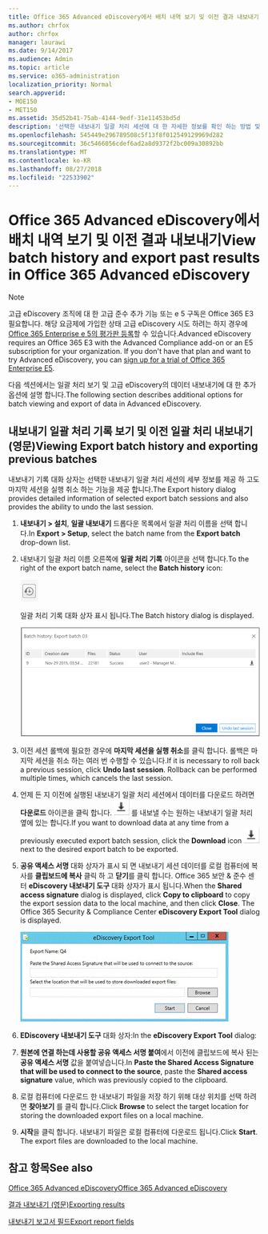 ```yaml
---
title: Office 365 Advanced eDiscovery에서 배치 내역 보기 및 이전 결과 내보내기
ms.author: chrfox
author: chrfox
manager: laurawi
ms.date: 9/14/2017
ms.audience: Admin
ms.topic: article
ms.service: o365-administration
localization_priority: Normal
search.appverid:
- MOE150
- MET150
ms.assetid: 35d52b41-75ab-4144-9edf-31e11453bd5d
description: '선택한 내보내기 일괄 처리 세션에 대 한 자세한 정보를 확인 하는 방법 및 Office 365 고급 eDiscovery의 마지막 내보내기 세션을 취소 하는 방법에 알아봅니다.  '
ms.openlocfilehash: 545449e296789508c5f13f8f012549129969d282
ms.sourcegitcommit: 36c5466056cdef6ad2a8d9372f2bc009a30892bb
ms.translationtype: MT
ms.contentlocale: ko-KR
ms.lasthandoff: 08/27/2018
ms.locfileid: "22533902"
---
```

# <a name="view-batch-history-and-export-past-results-in-office-365-advanced-ediscovery"></a><span data-ttu-id="0f907-103">Office 365 Advanced eDiscovery에서 배치 내역 보기 및 이전 결과 내보내기</span><span class="sxs-lookup"><span data-stu-id="0f907-103">View batch history and export past results in Office 365 Advanced eDiscovery</span></span>

> [!NOTE]
> <span data-ttu-id="0f907-p101">고급 eDiscovery 조직에 대 한 고급 준수 추가 기능 또는 e 5 구독은 Office 365 E3 필요합니다. 해당 요금제에 가입한 상태 고급 eDiscovery 시도 하려는 하지 경우에 [Office 365 Enterprise e 5의 평가판 등록](https://go.microsoft.com/fwlink/p/?LinkID=698279)할 수 있습니다.</span><span class="sxs-lookup"><span data-stu-id="0f907-p101">Advanced eDiscovery requires an Office 365 E3 with the Advanced Compliance add-on or an E5 subscription for your organization. If you don't have that plan and want to try Advanced eDiscovery, you can [sign up for a trial of Office 365 Enterprise E5](https://go.microsoft.com/fwlink/p/?LinkID=698279).</span></span> 
  
<span data-ttu-id="0f907-106">다음 섹션에서는 일괄 처리 보기 및 고급 eDiscovery의 데이터 내보내기에 대 한 추가 옵션에 설명 합니다.</span><span class="sxs-lookup"><span data-stu-id="0f907-106">The following section describes additional options for batch viewing and export of data in Advanced eDiscovery.</span></span> 
  
## <a name="viewing-export-batch-history-and-exporting-previous-batches"></a><span data-ttu-id="0f907-107">내보내기 일괄 처리 기록 보기 및 이전 일괄 처리 내보내기 (영문)</span><span class="sxs-lookup"><span data-stu-id="0f907-107">Viewing Export batch history and exporting previous batches</span></span>

<span data-ttu-id="0f907-108">내보내기 기록 대화 상자는 선택한 내보내기 일괄 처리 세션의 세부 정보를 제공 하 고도 마지막 세션을 실행 취소 하는 기능을 제공 합니다.</span><span class="sxs-lookup"><span data-stu-id="0f907-108">The Export history dialog provides detailed information of selected export batch sessions and also provides the ability to undo the last session.</span></span>
  
1. <span data-ttu-id="0f907-109">**내보내기 \> 설치**, **일괄 내보내기** 드롭다운 목록에서 일괄 처리 이름을 선택 합니다.</span><span class="sxs-lookup"><span data-stu-id="0f907-109">In **Export \> Setup**, select the batch name from the **Export batch** drop-down list.</span></span> 
    
2. <span data-ttu-id="0f907-110">내보내기 일괄 처리 이름 오른쪽에 **일괄 처리 기록** 아이콘을 선택 합니다.</span><span class="sxs-lookup"><span data-stu-id="0f907-110">To the right of the export batch name, select the **Batch history** icon:</span></span> 
    
    ![내보내기 배치 내역 아이콘](media/a14f6ef9-0c3c-4851-b65d-9380f2d8a38a.gif)
  
    <span data-ttu-id="0f907-112">일괄 처리 기록 대화 상자 표시 됩니다.</span><span class="sxs-lookup"><span data-stu-id="0f907-112">The Batch history dialog is displayed.</span></span>
    
    ![내보내기 배치 내역](media/04c5b75c-348c-491d-b4fe-716659333890.png)
  
3. <span data-ttu-id="0f907-p102">이전 세션 롤백에 필요한 경우에 **마지막 세션을 실행 취소**를 클릭 합니다. 롤백은 마지막 세션을 취소 하는 여러 번 수행할 수 있습니다.</span><span class="sxs-lookup"><span data-stu-id="0f907-p102">If it is necessary to roll back a previous session, click **Undo last session**. Rollback can be performed multiple times, which cancels the last session.</span></span>
    
4. <span data-ttu-id="0f907-116">언제 든 지 이전에 실행된 내보내기 일괄 처리 세션에서 데이터를 다운로드 하려면 **다운로드** 아이콘을 클릭 합니다. ![내보내기 일괄 처리 내용 다운로드 아이콘](media/de69b920-a6ac-4ddb-b93e-e1cc5888e6c4.gif) 를 내보낼 수는 원하는 내보내기 일괄 처리 옆에 있는 합니다.</span><span class="sxs-lookup"><span data-stu-id="0f907-116">If you want to download data at any time from a previously executed export batch session, click the **Download** icon ![Export batch history download icon](media/de69b920-a6ac-4ddb-b93e-e1cc5888e6c4.gif) next to the desired export batch to be exported.</span></span> 
    
5. <span data-ttu-id="0f907-p103">**공유 액세스 서명** 대화 상자가 표시 되 면 내보내기 세션 데이터를 로컬 컴퓨터에 복사를 **클립보드에 복사** 클릭 하 고 **닫기**를 클릭 합니다. Office 365 보안 &amp; 준수 센터 **eDiscovery 내보내기 도구** 대화 상자가 표시 됩니다.</span><span class="sxs-lookup"><span data-stu-id="0f907-p103">When the **Shared access signature** dialog is displayed, click **Copy to clipboard** to copy the export session data to the local machine, and then click **Close**. The Office 365 Security &amp; Compliance Center **eDiscovery Export Tool** dialog is displayed.</span></span> 
    
    ![EDiscovery 대화 내보내기](media/01f79d2d-6da0-45e6-9c6f-ab12347572cb.gif)
  
6. <span data-ttu-id="0f907-120">**EDiscovery 내보내기 도구** 대화 상자:</span><span class="sxs-lookup"><span data-stu-id="0f907-120">In the **eDiscovery Export Tool** dialog:</span></span> 
    
1. <span data-ttu-id="0f907-121">**원본에 연결 하는데 사용할 공유 액세스 서명 붙여**에서 이전에 클립보드에 복사 된는 **공유 액세스 서명** 값을 붙여넣습니다.</span><span class="sxs-lookup"><span data-stu-id="0f907-121">In **Paste the Shared Access Signature that will be used to connect to the source**, paste the **Shared access signature** value, which was previously copied to the clipboard.</span></span> 
    
2. <span data-ttu-id="0f907-122">로컬 컴퓨터에 다운로드 한 내보내기 파일을 저장 하기 위해 대상 위치를 선택 하려면 **찾아보기** 를 클릭 합니다.</span><span class="sxs-lookup"><span data-stu-id="0f907-122">Click **Browse** to select the target location for storing the downloaded export files on a local machine.</span></span> 
    
3. <span data-ttu-id="0f907-p104">**시작**을 클릭 합니다. 내보내기 파일은 로컬 컴퓨터에 다운로드 됩니다.</span><span class="sxs-lookup"><span data-stu-id="0f907-p104">Click **Start**. The export files are downloaded to the local machine.</span></span> 
    
## <a name="see-also"></a><span data-ttu-id="0f907-125">참고 항목</span><span class="sxs-lookup"><span data-stu-id="0f907-125">See also</span></span>

[<span data-ttu-id="0f907-126">Office 365 Advanced eDiscovery</span><span class="sxs-lookup"><span data-stu-id="0f907-126">Office 365 Advanced eDiscovery</span></span>](office-365-advanced-ediscovery.md)
  
[<span data-ttu-id="0f907-127">결과 내보내기 (영문)</span><span class="sxs-lookup"><span data-stu-id="0f907-127">Exporting results </span></span>](export-results-in-advanced-ediscovery.md)

[<span data-ttu-id="0f907-128">내보내기 보고서 필드</span><span class="sxs-lookup"><span data-stu-id="0f907-128">Export report fields</span></span>](export-report-fields-in-advanced-ediscovery.md)

